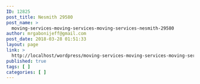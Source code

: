```yaml
---
ID: 12825
post_title: Nesmith 29580
post_name: >
  moving-services-moving-services-moving-services-nesmith-29580
author: mrgabonijeff@gmail.com
post_date: 2018-03-28 01:51:33
layout: page
link: >
  http://localhost/wordpress/moving-services-moving-services-moving-services-nesmith-29580/
published: true
tags: [ ]
categories: [ ]
---
```

